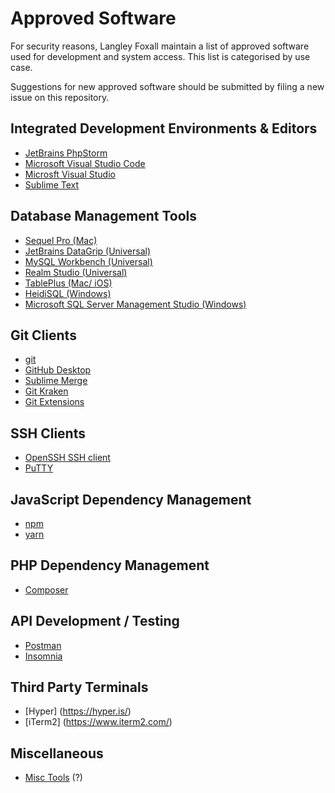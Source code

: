 # Approved Software

For security reasons, Langley Foxall maintain a list of 
approved software used for development and system access. This list
is categorised by use case.

Suggestions for new approved software should be submitted by filing a
new issue on this repository.

## Integrated Development Environments & Editors

* [JetBrains PhpStorm](https://www.jetbrains.com/phpstorm/)
* [Microsoft Visual Studio Code](https://code.visualstudio.com/)
* [Microsft Visual Studio](https://visualstudio.microsoft.com/)
* [Sublime Text](https://www.sublimetext.com/)

## Database Management Tools

* [Sequel Pro (Mac)](https://www.sequelpro.com/)
* [JetBrains DataGrip (Universal)](https://www.jetbrains.com/datagrip/download/)
* [MySQL Workbench (Universal)](https://www.mysql.com/products/workbench/)
* [Realm Studio (Universal)](https://realm.io/products/realm-studio/)
* [TablePlus (Mac/ iOS)](https://tableplus.io/)
* [HeidiSQL (Windows)](https://www.heidisql.com/)
* [Microsoft SQL Server Management Studio (Windows)](https://docs.microsoft.com/en-us/sql/ssms/download-sql-server-management-studio-ssms)

## Git Clients

* [git](https://git-scm.com/)
* [GitHub Desktop](https://desktop.github.com/)
* [Sublime Merge](https://www.sublimemerge.com/)
* [Git Kraken](https://www.gitkraken.com/)
* [Git Extensions](https://github.com/gitextensions/gitextensions)

## SSH Clients

* [OpenSSH SSH client](https://www.openssh.com/)
* [PuTTY](https://www.chiark.greenend.org.uk/~sgtatham/putty/latest.html)

## JavaScript Dependency Management

* [npm](https://www.npmjs.com/get-npm)
* [yarn](https://yarnpkg.com/lang/en/)

## PHP Dependency Management

* [Composer](https://getcomposer.org/)

## API Development / Testing

* [Postman](https://www.getpostman.com/)
* [Insomnia](https://insomnia.rest/)

## Third Party Terminals

* [Hyper] (https://hyper.is/)
* [iTerm2] (https://www.iterm2.com/)

## Miscellaneous

* [Misc Tools](misc-tools.md) (?)
